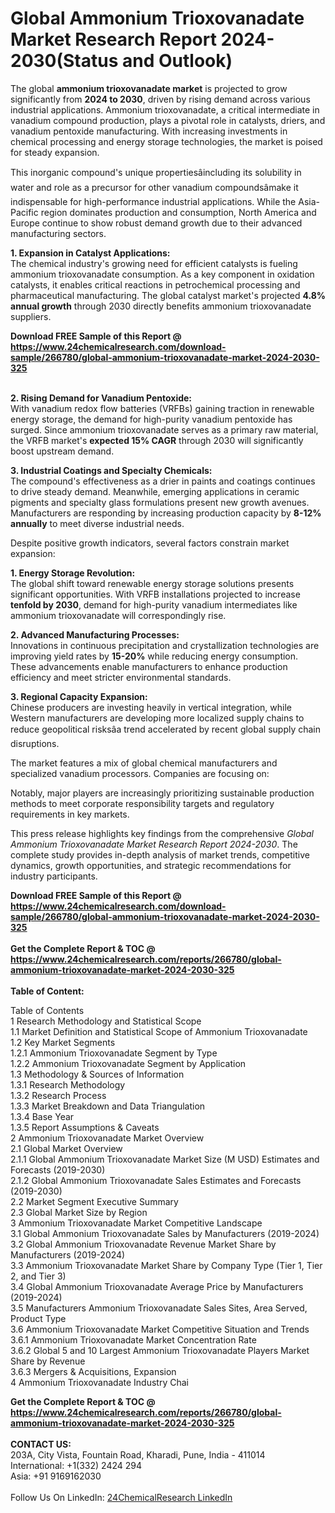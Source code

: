 <h1>Global Ammonium Trioxovanadate Market Research Report 2024-2030(Status and Outlook)</h1><p>The global <strong>ammonium trioxovanadate market</strong> is projected to grow significantly from <strong>2024 to 2030</strong>, driven by rising demand across various industrial applications. Ammonium trioxovanadate, a critical intermediate in vanadium compound production, plays a pivotal role in catalysts, driers, and vanadium pentoxide manufacturing. With increasing investments in chemical processing and energy storage technologies, the market is poised for steady expansion.</p><p>This inorganic compound's unique propertiesâincluding its solubility in water and role as a precursor for other vanadium compoundsâmake it indispensable for high-performance industrial applications. While the Asia-Pacific region dominates production and consumption, North America and Europe continue to show robust demand growth due to their advanced manufacturing sectors.</p><p><strong>1. Expansion in Catalyst Applications:</strong><br>
The chemical industry's growing need for efficient catalysts is fueling ammonium trioxovanadate consumption. As a key component in oxidation catalysts, it enables critical reactions in petrochemical processing and pharmaceutical manufacturing. The global catalyst market's projected <strong>4.8% annual growth</strong> through 2030 directly benefits ammonium trioxovanadate suppliers.</p><div><b>Download FREE Sample of this Report @ 
            <a href="https://www.24chemicalresearch.com/download-sample/266780/global-ammonium-trioxovanadate-market-2024-2030-325">
            https://www.24chemicalresearch.com/download-sample/266780/global-ammonium-trioxovanadate-market-2024-2030-325</a></b></div><br><p><strong>2. Rising Demand for Vanadium Pentoxide:</strong><br>
With vanadium redox flow batteries (VRFBs) gaining traction in renewable energy storage, the demand for high-purity vanadium pentoxide has surged. Since ammonium trioxovanadate serves as a primary raw material, the VRFB market's <strong>expected 15% CAGR</strong> through 2030 will significantly boost upstream demand.</p><p><strong>3. Industrial Coatings and Specialty Chemicals:</strong><br>
The compound's effectiveness as a drier in paints and coatings continues to drive steady demand. Meanwhile, emerging applications in ceramic pigments and specialty glass formulations present new growth avenues. Manufacturers are responding by increasing production capacity by <strong>8-12% annually</strong> to meet diverse industrial needs.</p><p>Despite positive growth indicators, several factors constrain market expansion:</p><p><strong>1. Energy Storage Revolution:</strong><br>
The global shift toward renewable energy storage solutions presents significant opportunities. With VRFB installations projected to increase <strong>tenfold by 2030</strong>, demand for high-purity vanadium intermediates like ammonium trioxovanadate will correspondingly rise.</p><p><strong>2. Advanced Manufacturing Processes:</strong><br>
Innovations in continuous precipitation and crystallization technologies are improving yield rates by <strong>15-20%</strong> while reducing energy consumption. These advancements enable manufacturers to enhance production efficiency and meet stricter environmental standards.</p><p><strong>3. Regional Capacity Expansion:</strong><br>
Chinese producers are investing heavily in vertical integration, while Western manufacturers are developing more localized supply chains to reduce geopolitical risksâa trend accelerated by recent global supply chain disruptions.</p><p>The market features a mix of global chemical manufacturers and specialized vanadium processors. Companies are focusing on:</p><p>Notably, major players are increasingly prioritizing sustainable production methods to meet corporate responsibility targets and regulatory requirements in key markets.</p><p>This press release highlights key findings from the comprehensive <em>Global Ammonium Trioxovanadate Market Research Report 2024-2030</em>. The complete study provides in-depth analysis of market trends, competitive dynamics, growth opportunities, and strategic recommendations for industry participants.</p><div><b>Download FREE Sample of this Report @ 
            <a href="https://www.24chemicalresearch.com/download-sample/266780/global-ammonium-trioxovanadate-market-2024-2030-325">
            https://www.24chemicalresearch.com/download-sample/266780/global-ammonium-trioxovanadate-market-2024-2030-325</a></b></div><br><div><b>Get the Complete Report & TOC @ 
            <a href="https://www.24chemicalresearch.com/reports/266780/global-ammonium-trioxovanadate-market-2024-2030-325">
            https://www.24chemicalresearch.com/reports/266780/global-ammonium-trioxovanadate-market-2024-2030-325</a></b></div><br>
            <b>Table of Content:</b><p>Table of Contents<br />
1 Research Methodology and Statistical Scope<br />
1.1 Market Definition and Statistical Scope of Ammonium Trioxovanadate<br />
1.2 Key Market Segments<br />
1.2.1 Ammonium Trioxovanadate Segment by Type<br />
1.2.2 Ammonium Trioxovanadate Segment by Application<br />
1.3 Methodology & Sources of Information<br />
1.3.1 Research Methodology<br />
1.3.2 Research Process<br />
1.3.3 Market Breakdown and Data Triangulation<br />
1.3.4 Base Year<br />
1.3.5 Report Assumptions & Caveats<br />
2 Ammonium Trioxovanadate Market Overview<br />
2.1 Global Market Overview<br />
2.1.1 Global Ammonium Trioxovanadate Market Size (M USD) Estimates and Forecasts (2019-2030)<br />
2.1.2 Global Ammonium Trioxovanadate Sales Estimates and Forecasts (2019-2030)<br />
2.2 Market Segment Executive Summary<br />
2.3 Global Market Size by Region<br />
3 Ammonium Trioxovanadate Market Competitive Landscape<br />
3.1 Global Ammonium Trioxovanadate Sales by Manufacturers (2019-2024)<br />
3.2 Global Ammonium Trioxovanadate Revenue Market Share by Manufacturers (2019-2024)<br />
3.3 Ammonium Trioxovanadate Market Share by Company Type (Tier 1, Tier 2, and Tier 3)<br />
3.4 Global Ammonium Trioxovanadate Average Price by Manufacturers (2019-2024)<br />
3.5 Manufacturers Ammonium Trioxovanadate Sales Sites, Area Served, Product Type<br />
3.6 Ammonium Trioxovanadate Market Competitive Situation and Trends<br />
3.6.1 Ammonium Trioxovanadate Market Concentration Rate<br />
3.6.2 Global 5 and 10 Largest Ammonium Trioxovanadate Players Market Share by Revenue<br />
3.6.3 Mergers & Acquisitions, Expansion<br />
4 Ammonium Trioxovanadate Industry Chai</p><div><b>Get the Complete Report & TOC @ 
            <a href="https://www.24chemicalresearch.com/reports/266780/global-ammonium-trioxovanadate-market-2024-2030-325">
            https://www.24chemicalresearch.com/reports/266780/global-ammonium-trioxovanadate-market-2024-2030-325</a></b></div><br><b>CONTACT US:</b><br>
            203A, City Vista, Fountain Road, Kharadi, Pune, India - 411014<br>
            International: +1(332) 2424 294<br>
            Asia: +91 9169162030 <br><br>
            Follow Us On LinkedIn: <a href="https://www.linkedin.com/company/24chemicalresearch/">24ChemicalResearch LinkedIn</a>